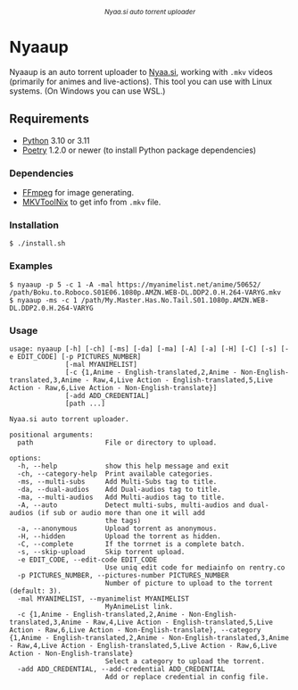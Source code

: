 <p align="center">
<sup><em>Nyaa.si auto torrent uploader</em></sup>
</p>

# Nyaaup

Nyaaup is an auto torrent uploader to [Nyaa.si](https://nyaa.si/), working with `.mkv` videos (primarily for animes and live-actions).
This tool you can use with Linux systems. (On Windows you can use WSL.)

## Requirements

- [Python](https://python.org/) 3.10 or 3.11
- [Poetry](https://python-poetry.org/) 1.2.0 or newer (to install Python package dependencies)

### Dependencies

- [FFmpeg](https://fmpeg.org/) for image generating.
- [MKVToolNix](https://mkvtoolnix.download/downloads.html) to get info from `.mkv` file.

### Installation

```shell
$ ./install.sh
```

### Examples

`$ nyaaup -p 5 -c 1 -A -mal https://myanimelist.net/anime/50652/ /path/Boku.to.Roboco.S01E06.1080p.AMZN.WEB-DL.DDP2.0.H.264-VARYG.mkv`
</br>
`$ nyaaup -ms -c 1 /path/My.Master.Has.No.Tail.S01.1080p.AMZN.WEB-DL.DDP2.0.H.264-VARYG`

### Usage

```
usage: nyaaup [-h] [-ch] [-ms] [-da] [-ma] [-A] [-a] [-H] [-C] [-s] [-e EDIT_CODE] [-p PICTURES_NUMBER]
              [-mal MYANIMELIST]
              [-c {1,Anime - English-translated,2,Anime - Non-English-translated,3,Anime - Raw,4,Live Action - English-translated,5,Live Action - Raw,6,Live Action - Non-English-translate}]
              [-add ADD_CREDENTIAL]
              [path ...]

Nyaa.si auto torrent uploader.

positional arguments:
  path                  File or directory to upload.

options:
  -h, --help            show this help message and exit
  -ch, --category-help  Print available categories.
  -ms, --multi-subs     Add Multi-Subs tag to title.
  -da, --dual-audios    Add Dual-audios tag to title.
  -ma, --multi-audios   Add Multi-audios tag to title.
  -A, --auto            Detect multi-subs, multi-audios and dual-audios (if sub or audio more than one it will add
                        the tags)
  -a, --anonymous       Upload torrent as anonymous.
  -H, --hidden          Upload the torrent as hidden.
  -C, --complete        If the torrnet is a complete batch.
  -s, --skip-upload     Skip torrent upload.
  -e EDIT_CODE, --edit-code EDIT_CODE
                        Use uniq edit code for mediainfo on rentry.co
  -p PICTURES_NUMBER, --pictures-number PICTURES_NUMBER
                        Number of picture to upload to the torrent (default: 3).
  -mal MYANIMELIST, --myanimelist MYANIMELIST
                        MyAnimeList link.
  -c {1,Anime - English-translated,2,Anime - Non-English-translated,3,Anime - Raw,4,Live Action - English-translated,5,Live Action - Raw,6,Live Action - Non-English-translate}, --category {1,Anime - English-translated,2,Anime - Non-English-translated,3,Anime - Raw,4,Live Action - English-translated,5,Live Action - Raw,6,Live Action - Non-English-translate}
                        Select a category to upload the torrent.
  -add ADD_CREDENTIAL, --add-credential ADD_CREDENTIAL
                        Add or replace credential in config file.
```
